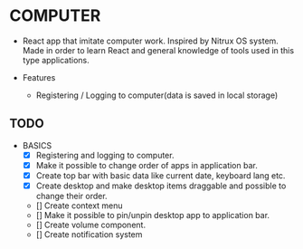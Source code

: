 # COMPUTER

* React app that imitate computer work. Inspired by Nitrux OS system. Made in order to learn React and general knowledge of tools used in this type applications.

* Features
  * Registering / Logging to computer(data is saved in local storage)

## TODO

* BASICS
  * [x] Registering and logging to computer.
  * [x] Make it possible to change order of apps in application bar.
  * [x] Create top bar with basic data like current date, keyboard lang etc.
  * [x] Create desktop and make desktop items draggable and possible to change their order.
  * [] Create context menu
  * [] Make it possible to pin/unpin desktop app to application bar.
  * [] Create volume component.
  * [] Create notification system